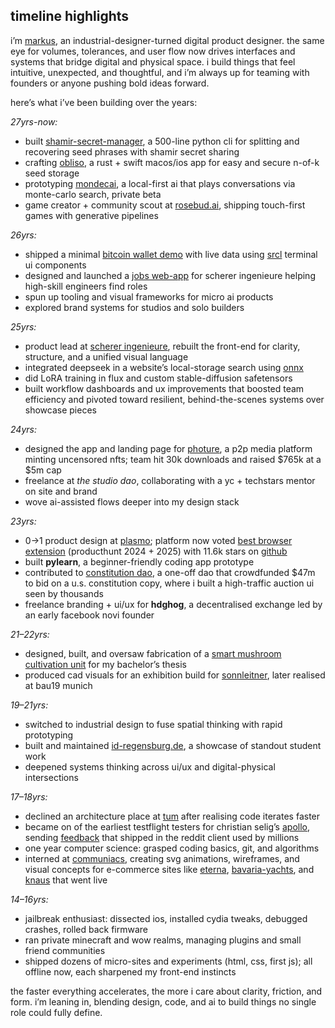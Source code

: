 ## timeline highlights

i’m [markus](https://read.cv/markusm), an industrial-designer-turned digital product designer. the same eye for volumes, tolerances, and user flow now drives interfaces and systems that bridge digital and physical space. i build things that feel intuitive, unexpected, and thoughtful, and i’m always up for teaming with founders or anyone pushing bold ideas forward.

here’s what i’ve been building over the years:

*27yrs-now:*  
- built [shamir-secret-manager](https://github.com/vojio/shamir-secret-manager), a 500-line python cli for splitting and recovering seed phrases with shamir secret sharing  
- crafting [obliso](https://www.obliso.com/), a rust + swift macos/ios app for easy and secure n-of-k seed storage  
- prototyping [mondecai](https://mondec.ai/), a local-first ai that plays conversations via monte-carlo search, private beta  
- game creator + community scout at [rosebud.ai](https://rosebud.ai/), shipping touch-first games with generative pipelines  

*26yrs:*  
- shipped a minimal [bitcoin wallet demo](https://vojio-software.vercel.app/) with live data using [srcl](https://github.com/vojio/sacred-software) terminal ui components  
- designed and launched a [jobs web-app](https://www.scherer-ingenieure.com/jobsuche) for scherer ingenieure helping high-skill engineers find roles  
- spun up tooling and visual frameworks for micro ai products  
- explored brand systems for studios and solo builders  

*25yrs:*  
- product lead at [scherer ingenieure](https://www.scherer-ingenieure.com/), rebuilt the front-end for clarity, structure, and a unified visual language
- integrated deepseek in a website’s local-storage search using [onnx](https://huggingface.co/onnxruntime/DeepSeek-R1-Distill-ONNX)
- did LoRA training in flux and custom stable-diffusion safetensors
- built workflow dashboards and ux improvements that boosted team efficiency and pivoted toward resilient, behind-the-scenes systems over showcase pieces

*24yrs:*  
- designed the app and landing page for [photure](https://ethglobal.com/showcase/photure-5femv), a p2p media platform minting uncensored nfts; team hit 30k downloads and raised \$765k at a \$5m cap  
- freelance at *the studio dao*, collaborating with a yc + techstars mentor on site and brand  
- wove ai-assisted flows deeper into my design stack  

*23yrs:*  
- 0→1 product design at [plasmo](https://www.plasmo.com); platform now voted [best browser extension](https://www.producthunt.com/categories/chrome-extensions) (producthunt 2024 + 2025) with 11.6k stars on [github](https://github.com/plasmohq/plasmo)
- built **pylearn**, a beginner-friendly coding app prototype  
- contributed to [constitution dao](https://www.constitutiondao.com/), a one-off dao that crowdfunded \$47m to bid on a u.s. constitution copy, where i built a high-traffic auction ui seen by thousands  
- freelance branding + ui/ux for **hdghog**, a decentralised exchange led by an early facebook novi founder  

*21–22yrs:*  
- designed, built, and oversaw fabrication of a [smart mushroom cultivation unit](https://germandesigngraduates.com/fertigungsgerechte-planung-einer-intelligenten-pilzkultivierungseinheit-production-oriented-planning-of-an-intelligent-mushroom-cultivation-unit/) for my bachelor’s thesis  
- produced cad visuals for an exhibition build for [sonnleitner](https://www.sonnleitner.de/), later realised at bau19 munich  

*19–21yrs:*  
- switched to industrial design to fuse spatial thinking with rapid prototyping  
- built and maintained [id-regensburg.de](https://id-regensburg.de), a showcase of standout student work  
- deepened systems thinking across ui/ux and digital-physical intersections  

*17–18yrs:*  
- declined an architecture place at [tum](https://www.tum.de/) after realising code iterates faster  
- became on of the earliest testflight testers for christian selig’s [apollo](https://apolloapp.io/), sending [feedback](https://www.reddit.com/r/apolloapp/comments/31cg5a/report_bugs/) that shipped in the reddit client used by millions  
- one year computer science: grasped coding basics, git, and algorithms  
- interned at [communiaсs](https://www.communiacs.de/), creating svg animations, wireframes, and visual concepts for e-commerce sites like [eterna](https://www.eterna.de/de/), [bavaria-yachts](https://www.bavariayachts.com/de-de/), and [knaus](https://www.knaus.com/de-de/wohnmobile/) that went live  

*14–16yrs:*  
- jailbreak enthusiast: dissected ios, installed cydia tweaks, debugged crashes, rolled back firmware  
- ran private minecraft and wow realms, managing plugins and small friend communities  
- shipped dozens of micro-sites and experiments (html, css, first js); all offline now, each sharpened my front-end instincts  

the faster everything accelerates, the more i care about clarity, friction, and form. i’m leaning in, blending design, code, and ai to build things no single role could fully define.
